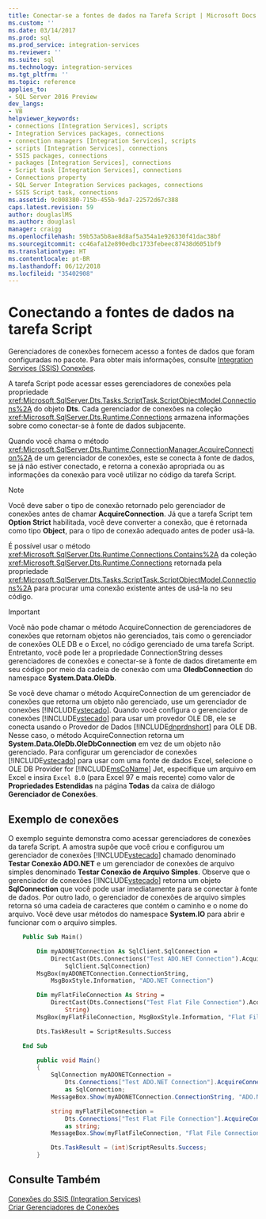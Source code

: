 ```yaml
---
title: Conectar-se a fontes de dados na Tarefa Script | Microsoft Docs
ms.custom: ''
ms.date: 03/14/2017
ms.prod: sql
ms.prod_service: integration-services
ms.reviewer: ''
ms.suite: sql
ms.technology: integration-services
ms.tgt_pltfrm: ''
ms.topic: reference
applies_to:
- SQL Server 2016 Preview
dev_langs:
- VB
helpviewer_keywords:
- connections [Integration Services], scripts
- Integration Services packages, connections
- connection managers [Integration Services], scripts
- scripts [Integration Services], connections
- SSIS packages, connections
- packages [Integration Services], connections
- Script task [Integration Services], connections
- Connections property
- SQL Server Integration Services packages, connections
- SSIS Script task, connections
ms.assetid: 9c008380-715b-455b-9da7-22572d67c388
caps.latest.revision: 59
author: douglaslMS
ms.author: douglasl
manager: craigg
ms.openlocfilehash: 59b53a5b8ae8d8af5a354a1e926330f41dac38bf
ms.sourcegitcommit: cc46afa12e890edbc1733febeec87438d6051bf9
ms.translationtype: HT
ms.contentlocale: pt-BR
ms.lasthandoff: 06/12/2018
ms.locfileid: "35402908"
---
```

# <a name="connecting-to-data-sources-in-the-script-task"></a>Conectando a fontes de dados na tarefa Script
  Gerenciadores de conexões fornecem acesso a fontes de dados que foram configuradas no pacote. Para obter mais informações, consulte [Integration Services &#40;SSIS&#41; Conexões](../../../integration-services/connection-manager/integration-services-ssis-connections.md).  
  
 A tarefa Script pode acessar esses gerenciadores de conexões pela propriedade <xref:Microsoft.SqlServer.Dts.Tasks.ScriptTask.ScriptObjectModel.Connections%2A> do objeto **Dts**. Cada gerenciador de conexões na coleção <xref:Microsoft.SqlServer.Dts.Runtime.Connections> armazena informações sobre como conectar-se à fonte de dados subjacente.  
  
 Quando você chama o método <xref:Microsoft.SqlServer.Dts.Runtime.ConnectionManager.AcquireConnection%2A> de um gerenciador de conexões, este se conecta à fonte de dados, se já não estiver conectado, e retorna a conexão apropriada ou as informações da conexão para você utilizar no código da tarefa Script.  
  
> [!NOTE]  
>  Você deve saber o tipo de conexão retornado pelo gerenciador de conexões antes de chamar **AcquireConnection**. Já que a tarefa Script tem **Option Strict** habilitada, você deve converter a conexão, que é retornada como tipo **Object**, para o tipo de conexão adequado antes de poder usá-la.  
  
 É possível usar o método <xref:Microsoft.SqlServer.Dts.Runtime.Connections.Contains%2A> da coleção <xref:Microsoft.SqlServer.Dts.Runtime.Connections> retornada pela propriedade <xref:Microsoft.SqlServer.Dts.Tasks.ScriptTask.ScriptObjectModel.Connections%2A> para procurar uma conexão existente antes de usá-la no seu código.  
  
> [!IMPORTANT]  
>  Você não pode chamar o método AcquireConnection de gerenciadores de conexões que retornam objetos não gerenciados, tais como o gerenciador de conexões OLE DB e o Excel, no código gerenciado de uma tarefa Script. Entretanto, você pode ler a propriedade ConnectionString desses gerenciadores de conexões e conectar-se à fonte de dados diretamente em seu código por meio da cadeia de conexão com uma **OledbConnection** do namespace **System.Data.OleDb**.  
>   
>  Se você deve chamar o método AcquireConnection de um gerenciador de conexões que retorna um objeto não gerenciado, use um gerenciador de conexões [!INCLUDE[vstecado](../../../includes/vstecado-md.md)]. Quando você configura o gerenciador de conexões [!INCLUDE[vstecado](../../../includes/vstecado-md.md)] para usar um provedor OLE DB, ele se conecta usando o Provedor de Dados [!INCLUDE[dnprdnshort](../../../includes/dnprdnshort-md.md)] para OLE DB. Nesse caso, o método AcquireConnection retorna um **System.Data.OleDb.OleDbConnection** em vez de um objeto não gerenciado. Para configurar um gerenciador de conexões [!INCLUDE[vstecado](../../../includes/vstecado-md.md)] para usar com uma fonte de dados Excel, selecione o OLE DB Provider for [!INCLUDE[msCoName](../../../includes/msconame-md.md)] Jet, especifique um arquivo em Excel e insira `Excel 8.0` (para Excel 97 e mais recente) como valor de **Propriedades Estendidas** na página **Todas** da caixa de diálogo **Gerenciador de Conexões**.  
  
## <a name="connections-example"></a>Exemplo de conexões  
 O exemplo seguinte demonstra como acessar gerenciadores de conexões da tarefa Script. A amostra supõe que você criou e configurou um gerenciador de conexões [!INCLUDE[vstecado](../../../includes/vstecado-md.md)] chamado denominado **Testar Conexão ADO.NET** e um gerenciador de conexões de arquivo simples denominado **Testar Conexão de Arquivo Simples**. Observe que o gerenciador de conexões [!INCLUDE[vstecado](../../../includes/vstecado-md.md)] retorna um objeto **SqlConnection** que você pode usar imediatamente para se conectar à fonte de dados. Por outro lado, o gerenciador de conexões de arquivo simples retorna só uma cadeia de caracteres que contém o caminho e o nome do arquivo. Você deve usar métodos do namespace **System.IO** para abrir e funcionar com o arquivo simples.  
  
```vb  
    Public Sub Main()

        Dim myADONETConnection As SqlClient.SqlConnection =
            DirectCast(Dts.Connections("Test ADO.NET Connection").AcquireConnection(Dts.Transaction),
                SqlClient.SqlConnection)
        MsgBox(myADONETConnection.ConnectionString,
            MsgBoxStyle.Information, "ADO.NET Connection")

        Dim myFlatFileConnection As String =
            DirectCast(Dts.Connections("Test Flat File Connection").AcquireConnection(Dts.Transaction),
                String)
        MsgBox(myFlatFileConnection, MsgBoxStyle.Information, "Flat File Connection")

        Dts.TaskResult = ScriptResults.Success

    End Sub
```  
  
```csharp  
        public void Main()
        {
            SqlConnection myADONETConnection = 
                Dts.Connections["Test ADO.NET Connection"].AcquireConnection(Dts.Transaction)
                as SqlConnection;
            MessageBox.Show(myADONETConnection.ConnectionString, "ADO.NET Connection");

            string myFlatFileConnection = 
                Dts.Connections["Test Flat File Connection"].AcquireConnection(Dts.Transaction) 
                as string;
            MessageBox.Show(myFlatFileConnection, "Flat File Connection");

            Dts.TaskResult = (int)ScriptResults.Success;
        }
```  
  
## <a name="see-also"></a>Consulte Também  
 [Conexões do SSIS &#40;Integration Services&#41;](../../../integration-services/connection-manager/integration-services-ssis-connections.md)   
 [Criar Gerenciadores de Conexões](http://msdn.microsoft.com/library/6ca317b8-0061-4d9d-b830-ee8c21268345)  
  
  
